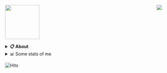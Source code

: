 <a href="https://discord.com/users/277674827215536129"><img align="right" src="https://lanyard-profile-readme.vercel.app/api/277674827215536129?bg=00000000" /></a>

<a href="https://f8.lol"><img src="https://cdn.discordapp.com/attachments/1082491639395795034/1145968560317931600/icon.png" height="110" /></a>
<details>
  <summary><b>📋 About</b></summary>

  I make stuff. \
  Mostly with lua, html, js, css, py. \
   \
 
  [🌐 website](https://f8.lol 'MY WEBSITEEEEEEEEEEEEEEEEE') \
  [📧 email](mailto:bigbootylatinas@aol.com 'MY EMAILLLLLLLLLL')
</details>

<details>
  <summary>📊 Some stats of me</summary>
  
![My github stats!](https://github-readme-stats.vercel.app/api?username=j2shy&show_icons=true&custom_title=My%20Github%20Stats:&line_height=33&include_all_commits=true&bg_color=00000000&title_color=00CCAA&text_color=dddddd&hide_border=true&hide_title=true#gh-dark-mode-only) \
![My top langauges](https://github-readme-stats.vercel.app/api/top-langs?username=j2shy&show_icons=true&layout=compact&card_width=645&bg_color=00000000&title_color=00CCAA&text_color=dddddd&hide_border=true&hide_title=true#gh-dark-mode-only)
</details>



![Hits](https://hits-app.vercel.app/hits?url=https://github.com/j2shy&label=views&bgRight=ff69b4)
